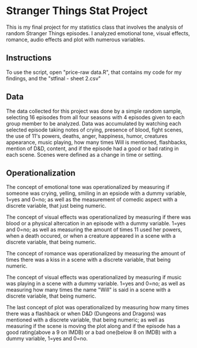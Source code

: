 # Stranger Things Stat Project
This is my final project for my statistics class that involves the analysis of random Stranger Things episodes. I analyzed emotional tone, visual effects, romance, audio effects and plot with numerous variables. 

## **Instructions**
To use the script, open "price-raw data.R", that contains my code for my findings, and the "stfinal - sheet 2.csv"

## **Data**
The data collected for this project was done by a simple random sample, selecting 16 episodes from all four seasons with 4 episodes given to each group member to be analyzed. Data was accumulated by watching each selected episode taking notes of crying, presence of blood, fight scenes, the use of 11's powers, deaths, anger, happiness, humor, creatures appearance, music playing, how many times Will is mentioned, flashbacks, mention of D&D, content, and if the episode had a good or bad rating in each scene. Scenes were defined as a change in time or setting. 

## **Operationalization**
The concept of emotional tone was operationalized by measuring if someone was crying, yelling, smiling in an epsiode with a dummy variable, 1=yes and 0=no; as well as the measurement of comedic aspect with a discrete variable, that just being numeric. 

The concept of visual effects was operationalized by measuring if there was blood or a physical altercation in an episode with a dummy variable. 1=yes and 0=no; as well as measuring the amount of times 11 used her powers, when a death occured, or when a creature appeared in a scene with a discrete variable, that being numeric.

The concept of romance was operationalized by measuring the amount of times there was a kiss in a scene with a discrete variable, that being numeric. 

The concept of visual effects was operationalized by measuring if music was playing in a scene with a dummy variable. 1=yes and 0=no; as well as measuring how many times the name "Will" is said in a scene with a discrete variable, that being numeric. 

The last concept of plot was operationalized by measuring how many times there was a flashback or when D&D (Dungeons and Dragons) was mentioned with a discrete variable, that being numeric; as well as measuring if the scene is moving the plot along and if the episode has a good rating(above a 9 on IMDB) or a bad one(below 8 on IMDB) with a dummy variable, 1=yes and 0=no. 

